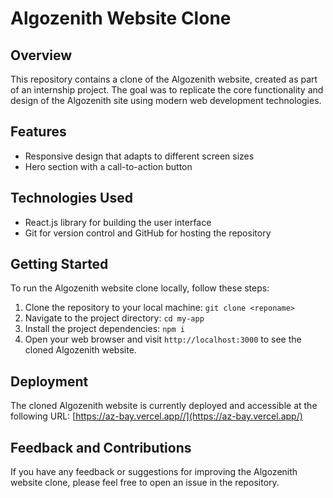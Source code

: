 # Algozenith Website Clone

## Overview
This repository contains a clone of the Algozenith website, created as part of an internship project. The goal was to replicate the core functionality and design of the Algozenith site using modern web development technologies.

## Features
- Responsive design that adapts to different screen sizes
- Hero section with a call-to-action button

## Technologies Used
- React.js library for building the user interface
- Git for version control and GitHub for hosting the repository

## Getting Started
To run the Algozenith website clone locally, follow these steps:

1. Clone the repository to your local machine: `git clone <reponame>`
2. Navigate to the project directory: `cd my-app`
3. Install the project dependencies: `npm i`
5. Open your web browser and visit `http://localhost:3000` to see the cloned Algozenith website.

## Deployment
The cloned Algozenith website is currently deployed and accessible at the following URL:
[https://az-bay.vercel.app//](https://az-bay.vercel.app/)

## Feedback and Contributions
If you have any feedback or suggestions for improving the Algozenith website clone, please feel free to open an issue in the repository. 